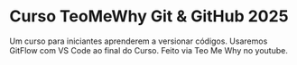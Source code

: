 # Curso TeoMeWhy Git & GitHub 2025

Um curso para iniciantes aprenderem a versionar códigos. 
Usaremos GitFlow com VS Code ao final do Curso.
Feito via Teo Me Why no youtube.
